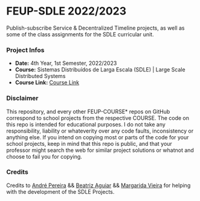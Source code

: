 # FEUP-SDLE 2022/2023
Publish-subscribe Service & Decentralized Timeline projects, as well as some of the class assignments for the SDLE curricular unit.

### Project Infos
* **Date:** 4th Year, 1st Semester, 2022/2023
* **Course:** Sistemas Distribuídos de Larga Escala (SDLE) | Large Scale Distributed Systems
* **Course Link:** [Course Link](https://sigarra.up.pt/feup/en/UCURR_GERAL.FICHA_UC_VIEW?pv_ocorrencia_id=501934)

### Disclaimer
This repository, and every other FEUP-COURSE* repos on GitHub correspond to school projects from the respective COURSE. The code on this repo is intended for educational purposes. I do not take any responsibility, liability or whateverity over any code faults, inconsistency or anything else. If you intend on copying most or parts of the code for your school projects, keep in mind that this repo is public, and that your professor might search the web for similar project solutions or whatnot and choose to fail you for copying.

### Credits
Credits to [André Pereira](https://github.com/Andrepereira2001) && [Beatriz Aguiar](https://github.com/beatriz-ag) && [Margarida Vieira](https://github.com/margaridav27) for helping with the development of the SDLE Projects.
